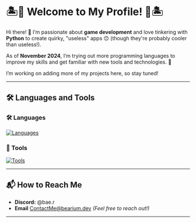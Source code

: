 # 🏝🐻 Welcome to My Profile! 🐻🏝

Hi there! 👋 I’m passionate about **game development** and love tinkering with **Python** to create quirky, "useless" apps 🙃 (though they're probably cooler than useless!).

As of **November 2024**, I’m trying out more programming languages to improve my skills and get familiar with new tools and technologies. 🚀

I’m working on adding more of my projects here, so stay tuned!
<!--
I have worked with [Evie](https://github.com/EvieDoesStuff) on various private *(so far)* projects—she’s been an amazing developer and friend for a while now 😄.
-->
<hr>

## 🛠 Languages and Tools
### 🛠 Languages
[![Languages](https://skillicons.dev/icons?i=js,ts,py,lua,html,css,cpp,cs,java)](https://skillicons.dev)


### 🔧 Tools
[![Tools](https://skillicons.dev/icons?i=raspberrypi,mysql,sqlite,nodejs)](https://skillicons.dev)


<hr>

## 📬 How to Reach Me
- **Discord:** @bae.r
- **Email** ContactMe@bearium.dev
*(Feel free to reach out!)*


<hr>

<!--## 🐉 If you wish to Support me, here's how!
[![ko-fi](https://ko-fi.com/img/githubbutton_sm.svg)](https://ko-fi.com/Y8Y0V63PM)-->

<!--
**Bear-ium/Bear-ium** is a ✨ _special_ ✨ repository because its `README.md` (this file) appears on your GitHub profile.

Here are some ideas to get you started:

- 🔭 I’m currently working on ...
- 🌱 I’m currently learning ...
- 👯 I’m looking to collaborate on ...
- 🤔 I’m looking for help with ...
- 💬 Ask me about ...
- 📫 How to reach me: ...
- 😄 Pronouns: ...
- ⚡ Fun fact: ...
-->
